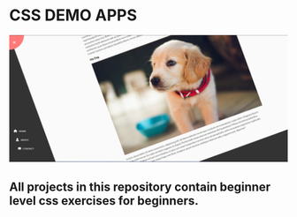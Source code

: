 # CSS DEMO APPS

![Demos](https://github.com/furkancanzirek/CSS-DEMOS/blob/main/Rotating%20Navigation/rotatingNavigation.png)

## All projects in this repository contain beginner level css exercises for beginners.
